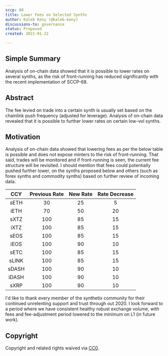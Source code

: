 ```yaml
---
sccp: 80
title: Lower Fees on Selected Synths
author: Kaleb Keny (@kaleb-keny)
discussions-to: governance
status: Proposed
created: 2021-01-22

---
```


<!--You can leave these HTML comments in your merged SCCP and delete the visible duplicate text guides, they will not appear and may be helpful to refer to if you edit it again. This is the suggested template for new SCCPs. Note that an SCCP number will be assigned by an editor. When opening a pull request to submit your SCCP, please use an abbreviated title in the filename, `sccp-draft_title_abbrev.md`. The title should be 44 characters or less.-->

## Simple Summary

<!--"If you can't explain it simply, you don't understand it well enough." Provide a simplified and layman-accessible explanation of the SCCP.-->

Analysis of on-chain data showed that it is possible to lower rates on several synths, as the risk of front-running has reduced significantly with the recent implementation of SCCP-68.

## Abstract

<!--A short (~200 word) description of the variable change proposed.-->

The fee levied on trade into a certain synth is usually set based on the chainlink push frequency (adjusted for leverage). Analysis of on-chain data revealed that it is possible to further lower rates on certain low-vol synths.

## Motivation

<!--The motivation is critical for SCCPs that want to update variables within Synthetix. It should clearly explain why the existing variable is not incentive aligned. SCCP submissions without sufficient motivation may be rejected outright.-->

Analysis of on-chain data showed that lowering fees as per the below table is possible and does not expose minters to the risk of front-running. That said, trades will be monitored and if front-running is seen, the current fee structure will be revisited.
I should mention that fees could potentially pushed further lower, on the synths proposed below and others (such as forex synths and commodity synths) based on further review of incoming data.


|  CCY  | Previous Rate | New Rate | Rate Decrease|
|:-----:|:-------------:|:--------:|:-----------:|
|  sETH |       30      |    25    |       5     |
|  iETH |       70      |    50    |      20     |
|  sXTZ |      100      |    85    |      15     |
|  iXTZ |      100      |    85    |      15     |
|  sEOS |      100      |    85    |      15     |
|  iEOS |      100      |    90    |      10     |
|  sETC |      100      |    85    |      15     |
| sLINK |      100      |    85    |      15     |
| sDASH |      100      |    90    |      10     |
| iDASH |      100      |    90    |      10     |
|  sXRP |      100      |    90    |      10     |


I'd like to thank every member of the synthetix community for their continued unrelenting support and trust through out 2020. 
I look forward to a period where we have consistent healthy robust exchange volume, with fees and fee-adjustment period lowered to the minimum on L1 (in future work).

## Copyright

Copyright and related rights waived via [CC0](https://creativecommons.org/publicdomain/zero/1.0/).